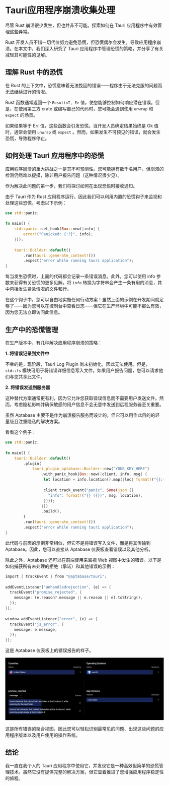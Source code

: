 # Tauri应用程序崩溃收集处理

尽管 Rust 崩溃很少发生，但也并非不可能。探索如何在 Tauri 应用程序中有效管理这些异常。

Rust 开发人员不惜一切代价努力避免恐慌，但恐慌偶尔会发生，导致应用程序崩溃。在本文中，我们深入研究了 Tauri 应用程序中管理恐慌的策略，并分享了有关减轻其可能性的见解。

## 理解 Rust 中的恐慌

在 Rust 的上下文中，恐慌意味着无法挽回的错误——程序由于无法克服的问题而无法继续进行的情况。

Rust 函数通常返回一个 `Result<T, E>` 值，使您能够控制如何响应潜在错误。但是，在使用第三方 crate 或编写自己的代码时，您可能会遇到使用 `unwrap` 和 `expect` 的场景。

如果结果等于 Err 值，这些函数会引发恐慌。当开发人员确定结果始终是 Ok 值时，通常会使用 `unwrap` 或 `expect` 。然而，如果发生不可预见的错误，就会发生恐慌，导致程序停止。

## 如何处理 Tauri 应用程序中的恐慌

应用程序崩溃的重大挑战之一是其不可预测性。您可能拥有数千名用户，但崩溃的检测仍然难以捉摸，除非用户报告问题（这种情况很少见）。

作为解决此问题的第一步，我们将探讨如何在出现恐慌时接收通知。

由于 Tauri 作为 Rust 应用程序运行，因此我们可以利用内置的恐慌钩子来监视和处理这些恐慌。考虑以下示例：

```rust
use std::panic;

fn main() {
    std::panic::set_hook(Box::new(|info| {
        error!("Panicked: {:?}", info);
    }));

    tauri::Builder::default()
        .run(tauri::generate_context!())
        .expect("error while running tauri application");
}
```

每当发生恐慌时，上面的代码都会记录一条错误消息。此外，您可以使用 info 参数来获得有关恐慌的更多见解。将 `info` 转换为字符串会产生一条有用的消息，其中包括发生紧急情况的文件和行。

在这个钩子中，您可以自由地实施任何行动方案！虽然上面的示例在开发期间就足够了——因为您可以在控制台中查看日志——但它在生产环境中可能不那么有效，因为您无法立即访问此信息。

## 生产中的恐慌管理

在生产版本中，有几种解决应用程序崩溃的策略：

**1. 将错误记录到文件中**

不幸的是，现阶段，Tauri Log Plugin 尚未初始化，因此无法使用。但是， `std::fs` 模块可用于将错误详细信息写入文件。如果用户报告问题，您可以请求他们与您共享此文件。

**2. 将错误发送到服务器**

这种替代方案通常更有利，因为它允许您获取错误信息而不需要用户发送文件。然而，考虑隐私影响并确保敏感的用户信息不会无意中发送到远程服务器至关重要。

虽然 Aptabase 主要不是作为崩溃报告服务而设计的，但它可以用作此目的的轻量级且注重隐私的解决方案。

看看这个例子：

```rust
use std::panic;

fn main() {
    tauri::Builder::default()
        .plugin(
            tauri_plugin_aptabase::Builder::new("YOUR_KEY_HERE")
                .with_panic_hook(Box::new(|client, info, msg| {
                 let location = info.location().map(|loc| format!("{}:{}:{}", loc.file(), loc.line(), loc.column())).unwrap_or_else(|| "".to_string());

                 client.track_event("panic", Some(json!({
                   "info": format!("{} ({})", msg, location),
                 })));
                }))
                .build(),
        )
        .run(tauri::generate_context!())
        .expect("error while running tauri application");
}
```

此代码与前面的示例非常相似，但它不是将错误写入文件，而是将其传输到 Aptabase。因此，您可以直接从 Aptabase 仪表板查看错误以及其他分析。

除此之外，Aptabase 还可以在前端使用来监视 Web 视图中发生的错误。以下是如何捕获所有未处理的拒绝（承诺）和其他错误的示例：

```rust
import { trackEvent } from "@aptabase/tauri";

addEventListener("unhandledrejection", (e) => {
  trackEvent("promise_rejected", {
    message: (e.reason?.message || e.reason || e).toString(),
  });
});

window.addEventListener("error", (e) => {
  trackEvent("js_error", {
    message: e.message,
  });
});
```

这是 Aptabase 仪表板上的错误报告的样子。

![Error Reporting screenshots](./Tauri应用程序崩溃收集处理.assets/crash_reports.0a86f229_Z1kXlPK.webp)

这是所有错误的聚合视图，因此您可以轻松识别最常见的问题、出现这些问题的应用程序版本以及用户使用的操作系统。

##  结论

我一直在我个人的 Tauri 应用程序中使用它，并发现它是一种高效但简单的恐慌管理技术。虽然它没有提供完整的解决方案，但它显着推进了您增强应用程序稳定性的旅程。